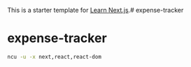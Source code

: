 This is a starter template for [Learn Next.js](https://nextjs.org/learn).# expense-tracker
# expense-tracker

```bash
ncu -u -x next,react,react-dom
```